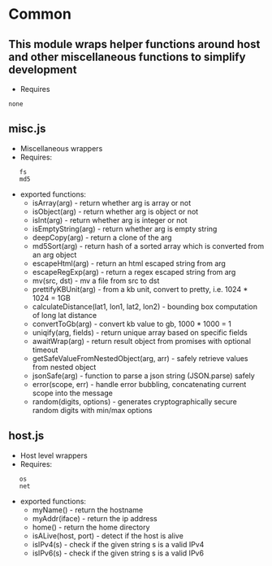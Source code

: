 # Common

## This module wraps helper functions around host and other miscellaneous functions to simplify development 

- Requires
```
none
```

## misc.js
- Miscellaneous wrappers
- Requires:
```
   fs
   md5 
```
- exported functions:
  - isArray(arg) - return whether arg is array or not
  - isObject(arg) - return whether arg is object or not
  - isInt(arg) - return whether arg is integer or not
  - isEmptyString(arg) - return whether arg is empty string
  - deepCopy(arg) - return a clone of the arg
  - md5Sort(arg) - return hash of a sorted array which is converted from an arg object
  - escapeHtml(arg) - return an html escaped string from arg
  - escapeRegExp(arg) - return a regex escaped string from arg
  - mv(src, dst) - mv a file from src to dst
  - prettifyKBUnit(arg) - from a kb unit, convert to pretty, i.e. 1024 * 1024 = 1GB
  - calculateDistance(lat1, lon1, lat2, lon2) - bounding box computation of long lat distance
  - convertToGb(arg) - convert kb value to gb, 1000 * 1000 = 1
  - uniqify(arg, fields) - return unique array based on specific fields
  - awaitWrap(arg) - return result object from promises with optional timeout
  - getSafeValueFromNestedObject(arg, arr) - safely retrieve values from nested object
  - jsonSafe(arg) - function to parse a json string (JSON.parse) safely
  - error(scope, err) - handle error bubbling, concatenating current scope into the message
  - random(digits, options) - generates cryptographically secure random digits with min/max options

## host.js
- Host level wrappers
- Requires:
```
   os
   net 
```
- exported functions:
  - myName() - return the hostname
  - myAddr(iface) - return the ip address
  - home() - return the home directory
  - isALive(host, port) - detect if the host is alive
  - isIPv4(s) - check if the given string s is a valid IPv4
  - isIPv6(s) - check if the given string s is a valid IPv6
